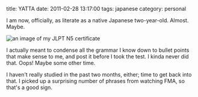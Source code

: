 title: YATTA
date: 2011-02-28 13:17:00
tags: japanese
category: personal

I am now, officially, as literate as a native Japanese two-year-old.  Almost.  Maybe.

![an image of my JLPT N5 certificate](/media/2011-02/jlpt-n5-certificate.jpg)

I actually meant to condense all the grammar I know down to bullet points that make sense to me, and post it before I took the test.  I kinda never did that.  Oops!  Maybe some other time.

I haven't really studied in the past two months, either; time to get back into that.  I picked up a surprising number of phrases from watching FMA, so that's a good sign.
